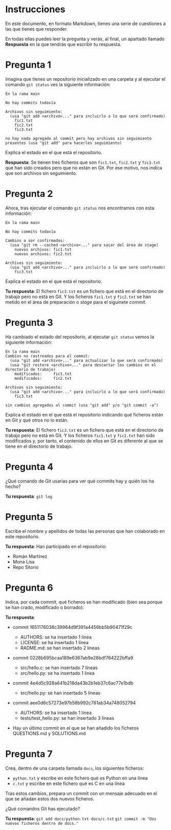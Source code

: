 # Instrucciones
En este documento, en formato Markdown, tienes una serie de cuestiones a las que tienes que responder.

En todas ellas puedes leer la pregunta y verás, al final, un apartado llamado **Respuesta** en la que tendrás que escribir tu respuesta.

# Pregunta 1
Imagina que tienes un repositorio inicializado en una carpeta y al ejecutar el comando `git status` ves la siguiente información:

```
En la rama main

No hay commits todavía

Archivos sin seguimiento:
  (usa "git add <archivo>..." para incluirlo a lo que será confirmado)
	fic1.txt
	fic2.txt
	fic3.txt

no hay nada agregado al commit pero hay archivos sin seguimiento presentes (usa "git add" para hacerles seguimiento)
```

Explica el estado en el que está el repositorio.

**Respuesta**:
Se tienen tres ficheros que son `fic1.txt`, `fic2.txt` y `fic3.txt` que han sido creados pero que no están en Git. Por ese motivo, nos indica que son archivos sin seguimiento.

# Pregunta 2
Ahora, tras ejecutar el comando `git status` nos encontramos con esta información:

```
En la rama main

No hay commits todavía

Cambios a ser confirmados:
  (usa "git rm --cached <archivo>..." para sacar del área de stage)
	nuevos archivos: fic1.txt
	nuevos archivos: fic2.txt

Archivos sin seguimiento:
  (usa "git add <archivo>..." para incluirlo a lo que será confirmado)
	fic3.txt
```

Explica el estado en el que está el repositorio.

**Tu respuesta**:
El fichero `fic3.txt` es un fichero que está en el directorio de trabajo pero no está en Git. Y los ficheros `fic1.txt` y `fic2.txt` se han metido en el área de preparación o *stage* para el siguinete *commit*.

# Pregunta 3
Ha cambiado el estado del repositorio, al ejecutar `git status` vemos la siguiente información:

```
En la rama main
Cambios no rastreados para el commit:
  (usa "git add <archivo>..." para actualizar lo que será confirmado)
  (usa "git restore <archivo>..." para descartar los cambios en el directorio de trabajo)
	modificados:     fic1.txt
	modificados:     fic2.txt

Archivos sin seguimiento:
  (usa "git add <archivo>..." para incluirlo a lo que será confirmado)
	fic3.txt

sin cambios agregados al commit (usa "git add" y/o "git commit -a")
```

Explica el estado en el que está el repositorio indicando qué ficheros están en Git y qué otros no lo están.

**Tu respuesta**:
El fichero `fic3.txt` es un fichero que está en el directorio de trabajo pero no está en Git. Y los ficheros `fic1.txt` y `fic2.txt` han sido modificados y, por tanto, el contenido de ellos en Git es diferente al que se tiene en el directorio de trabajo.

# Pregunta 4
¿Qué comando de Git usarías para ver qué commits hay y quién los ha hecho?

**Tu respuesta**:
`git log`

# Pregunta 5
Escribe el nombre y apellidos de todas las personas que han colaborado en este repositorio.

**Tu respuesta**:
Han participado en el repositorio:
- Román Martínez
- Mona Lisa
- Repo Sitorio

# Pregunta 6
Indica, por cada commit, qué ficheros se han modificado (bien sea porque se han crado, modificado o borrado):

**Tu respuesta**:
- commit 1651176038c39964d9f391a4456bb5b90471f29c
  - AUTHORS: se ha insertado 1 línea
  - LICENSE: se ha insertado 1 línea
  - RADME.md: se han insertado 2 líneas
  
- commit 0228b695bcaa189e6367ab9e28bdf764222bffa9
  - src/hello.c: se han insertado 7 líneas
  - src/hello.py: se ha insertado 1 línea
  
- commit 4e4d5c928a641b218da43b2b1eb37c6ac77e1bdb
  - src/hello.py: se han insertado 5 líneas

- commit aee0d6c57273e97b58b992c781ab34a748052794
  - AUTHORS: se ha insertado 1 línea
  - tests/test_hello.py: se han insertado 3 líneas
  
- Hay un último commit en el que se han añadido los ficheros QUESTIONS.md y SOLUTIONS.md

# Pregunta 7
Crea, dentro de una carpeta llamada `docs`, los siguientes ficheros:

- `python.txt` y escribe en este fichero qué es Python en una línea
- `c.txt` y escribe en este fichero qué es C en una línea

Tras estos cambios, prepara un commit con un mensaje adecuado en el que se añadan estos dos nuevos ficheros.

¿Qué comandos Git has ejecutado?

**Tu respuesta**:
`git add docs/python.txt docs/c.txt`
`git commit -m "Dos nuevos ficheros dentro de docs."`
